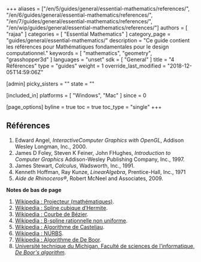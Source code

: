 +++
aliases = ["/en/5/guides/general/essential-mathematics/references/", "/en/6/guides/general/essential-mathematics/references/", "/en/7/guides/general/essential-mathematics/references/", "/en/wip/guides/general/essential-mathematics/references/"]
authors = [ "rajaa" ]
categories = [ "Essential Mathematics" ]
category_page = "guides/general/essential-mathematics/"
description = "Ce guide contient les références pour Mathématiques fondamentales pour le design computationnel."
keywords = [ "mathematics", "geometry", "grasshopper3d" ]
languages = "unset"
sdk = [ "General" ]
title = "4 Références"
type = "guides"
weight = 1
override_last_modified = "2018-12-05T14:59:06Z"

[admin]
picky_sisters = ""
state = ""

[included_in]
platforms = [ "Windows", "Mac" ]
since = 0

[page_options]
byline = true
toc = true
toc_type = "single"
+++

## Références

1. Edward Angel, <I>InteractiveComputer Graphics with OpenGL</I>, Addison Wesley Longman, Inc., 2000.
2. James D Foley, Steven K Feiner, John FHughes, <I>Introduction to Computer Graphics</I> Addison-Wesley Publishing Company, Inc., 1997.
3. James Stewart, <I>Calculus</I>, Wadsworth, Inc., 1991.
4. Kenneth Hoffman, Ray Kunze, <I>LinearAlgebra</I>, Prentice-Hall, Inc., 1971
5. <I>Aide de Rhinoceros®</I>, Robert McNeel and Associates, 2009.

**Notes de bas de page**

1. [Wikipedia : Projecteur (mathématiques)](http://en.wikipedia.org/wiki/Projection_(linear_algebra)).   
2. [Wikipedia : Spline cubique d’Hermite](http://en.wikipedia.org/wiki/Cubic_Hermite_spline).  
3. [Wikipedia : Courbe de Bézier](http://en.wikipedia.org/wiki/B%25C3%25A9zier_curve).  
4. [Wikipedia : B-spline rationnelle non uniforme](http://en.wikipedia.org/wiki/Non-uniform_rational_B-spline).  
5. [Wikipedia : Algorithme de Casteljau](http://en.wikipedia.org/wiki/De_Casteljau%27s_algorithm).  
  1. [Wikipedia : NURBS](http://en.wikipedia.org/wiki/NURBS).  
6. [Wikipedia : Algorithme de De Boor](http://en.wikipedia.org/wiki/De_Boor's_algorithm).  
7. [Université technique du Michigan, Faculté de sciences de l’informatique, <I>De Boor's algorithm</I>](http://www.cs.mtu.edu/~shene/COURSES/cs3621/NOTES/spline/de-Boor.html).  
